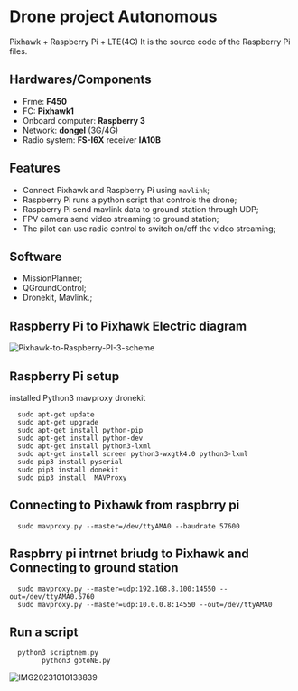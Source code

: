 #  Drone project Autonomous
Pixhawk + Raspberry Pi + LTE(4G) 
It is the source code of the Raspberry Pi files.

## Hardwares/Components
- Frme: **F450**
- FC: **Pixhawk1**
- Onboard computer: **Raspberry 3**
- Network: **dongel** (3G/4G)
- Radio system: **FS-I6X**  receiver **IA10B**

## Features
- Connect Pixhawk and Raspberry Pi using `mavlink`;
- Raspberry Pi runs a python script that controls the drone;
- Raspberry Pi send mavlink data to ground station through UDP;
- FPV camera send video streaming to ground station;
- The pilot can use radio control to switch on/off the video streaming;

## Software
- MissionPlanner;
- QGroundControl;
- Dronekit, Mavlink.;


## Raspberry Pi to Pixhawk Electric diagram 

![Pixhawk-to-Raspberry-PI-3-scheme](https://github.com/matanatar11/Drone-Raspberry-Pi-/assets/101950216/da9c3078-5146-40d2-8bda-5e12142c2a5a)


## Raspberry Pi setup 
installed Python3 mavproxy dronekit

      sudo apt-get update
      sudo apt-get upgrade
      sudo apt-get install python-pip
      sudo apt-get install python-dev
      sudo apt-get install python3-lxml
      sudo apt-get install screen python3-wxgtk4.0 python3-lxml
      sudo pip3 install pyserial
      sudo pip3 install donekit
      sudo pip3 install  MAVProxy

## Connecting to Pixhawk from raspbrry pi
      sudo mavproxy.py --master=/dev/ttyAMA0 --baudrate 57600 


## Raspbrry pi intrnet briudg to Pixhawk and Connecting to ground station
      sudo mavproxy.py --master=udp:192.168.8.100:14550 --out=/dev/ttyAMA0.5760
      sudo mavproxy.py --master=udp:10.0.0.8:14550 --out=/dev/ttyAMA0
  
## Run a script 
     
      python3 scriptnem.py
            python3 gotoNE.py



![IMG20231010133839](https://github.com/matanatar11/Drone-Raspberry-Pi-/assets/101950216/a7978788-da8f-452b-a103-98ebee92a2ab)

















































